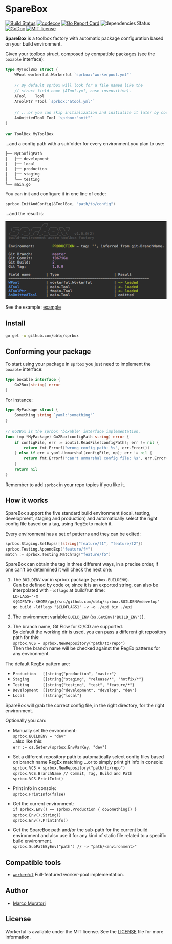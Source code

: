 # SpareBox 

[![Build Status](https://travis-ci.org/oblq/sprbox.svg?branch=master)](https://travis-ci.org/oblq/sprbox)
[![codecov](https://codecov.io/gh/oblq/sprbox/branch/master/graph/badge.svg)](https://codecov.io/gh/oblq/sprbox)
[![Go Report Card](https://goreportcard.com/badge/github.com/oblq/sprbox)](https://goreportcard.com/report/github.com/oblq/sprbox)
![dependencies Status](https://img.shields.io/badge/dependencies-none-brightgreen.svg)
[![GoDoc](https://godoc.org/github.com/oblq/sprbox?status.svg)](https://godoc.org/github.com/oblq/sprbox)
[![MIT license](https://img.shields.io/badge/License-MIT-blue.svg)](https://lbesson.mit-license.org/)

**SpareBox** is a toolbox factory with automatic package configuration based on your build environment.

Given your toolbox struct, composed by compatible packages (see the `boxable` interface):  
```go
type MyToolBox struct {
	WPool workerful.Workerful `sprbox:"workerpool.yml"`

	// By default sprbox will look for a file named like the
	// struct field name (ATool.yml, case insensitive).
	ATool    Tool
	AToolPtr *Tool `sprbox:"atool.yml"`

	// ...or you can skip initialization and initialize it later by code
	AnOmittedTool Tool `sprbox:"omit"`
}

var ToolBox MyToolBox
```

...and a config path with a subfolder for every environment you plan to use:
    
    ├── MyConfigPath
    │   ├── development
    │   ├── local
    │   ├── production
    │   ├── staging
    │   └── testing
    └── main.go
     
You can init and configure it in one line of code:

```go
sprbox.InitAndConfig(&ToolBox, "path/to/config")
```

...and the result is:

![loading](./starting.png)

See the example: [example](example)

## Install
```sh
go get -u github.com/oblq/sprbox
```

## Conforming your package

To start using your package in `sprbox` you just need to implement the `boxable` interface:

```go
type boxable interface {
	Go2Box(string) error
}
```

For instance:

```go
type MyPackage struct {
	Something string `yaml:"something"`
}

// Go2Box is the sprbox 'boxable' interface implementation.
func (mp *MyPackage) Go2Box(configPath string) error {
	if configFile, err := ioutil.ReadFile(configPath); err != nil {
		return fmt.Errorf("wrong config path: %s", err.Error())
	} else if err = yaml.Unmarshal(configFile, mp); err != nil {
		return fmt.Errorf("can't unmarshal config file: %s", err.Error())
	}
	return nil
}
```

Remember to add `sprbox` in your repo topics if you like it.

## How it works

SpareBox support the five standard build environment (local, testing, development, staging and production) and automatically select the right config file based on a tag, using RegEx to match it.

Every environment has a set of patterns and they can be edited:
```go
sprbox.Staging.SetExps([]string{"feature/f1", "feature/f2"})
sprbox.Testing.AppendExp("feature/f*")
match := sprbox.Testing.MatchTag("feature/f5")
```  
SpareBox can obtain the tag in three different ways, in a precise order, if one can't be determined it will check the next one:

1. The `BUILDENV` var in sprbox package (`sprbox.BUILDENV`).  
Can be defined by code or, since it is an exported string, can also be interpolated with `-ldflags` at build/run time:  
`LDFLAGS="-X ${GOPATH:-$HOME/go}/src/github.com/oblq/sprbox.BUILDENV=develop"`  
`go build -ldflags "${LDFLAGS}" -v -o ./api_bin ./api`

2. The environment variable `BUILD_ENV` (`os.GetEnv("BUILD_ENV")`).  

3. The branch name, Git Flow for CI/CD are supported.  
By default the working dir is used, you can pass a different git repository path for this:  
`sprbox.VCS = sprbox.NewRepository("path/to/repo")`  
Then the branch name will be checked against the RegEx patterns for any environment.

The default RegEx pattern are:  
- `Production 	[]string{"production", "master"}`
- `Staging 		[]string{"staging", "release/*", "hotfix/*"}`
- `Testing 	    []string{"testing", "test", "feature/*"}`
- `Development  []string{"development", "develop", "dev"}`
- `Local        []string{"local"}`
	
SpareBox will grab the correct config file, in the right directory, for the right environment.

Optionally you can:
- Manually set the environment:  
`sprbox.BUILDENV = "dev"`  
..also like this:  
`err := os.Setenv(sprbox.EnvVarKey, "dev")`


- Set a different repository path to automatically select config files based on branch name RegEx matching ...or to simply print git info in console:  
`sprbox.VCS = sprbox.NewRepository("path/to/repo")`  
`sprbox.VCS.BranchName // Commit, Tag, Build and Path`  
`sprbox.VCS.PrintInfo()`

- Print info in console:  
`sprbox.PrintInfo(false)`

- Get the current environment:  
`if sprbox.Env() == sprbox.Production { doSomething() }`  
`sprbox.Env().String()`  
`sprbox.Env().PrintInfo()`

- Get the SpareBox path and/or the sub-path for the current build environment and also use it for any kind of static file related to a specific build environment.  
`sprbox.SubPathByEnv("path") // -> "path/<environment>"`

## Compatible tools

- [`workerful`](https://github.com/oblq/workerful) Full-featured worker-pool implementation.

## Author

- [Marco Muratori](mailto:marcomrtr@gmail.com) 

## License

Workerful is available under the MIT license. See the [LICENSE](./LICENSE) file for more information.

